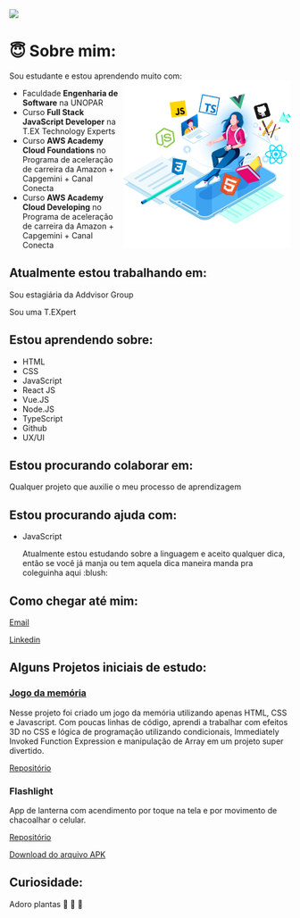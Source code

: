 <img src="https://github.com/kelvya/kelvya/blob/main/src/Kelvya.gif">

# :innocent: Sobre mim:

Sou estudante e estou aprendendo muito com:
<img align='right' src="https://github.com/kelvya/kelvya/blob/main/src/Sobre.png" width="300">

- Faculdade **Engenharia de Software** na UNOPAR
- Curso **Full Stack JavaScript Developer** na T.EX Technology Experts
- Curso **AWS Academy Cloud Foundations** no Programa de aceleração de carreira da Amazon + Capgemini + Canal Conecta
- Curso **AWS Academy Cloud Developing** no Programa de aceleração de carreira da Amazon + Capgemini + Canal Conecta

## Atualmente estou trabalhando em:

Sou estagiária da Addvisor Group

Sou uma T.EXpert

## Estou aprendendo sobre:

- HTML
- CSS
- JavaScript
- React JS
- Vue.JS
- Node.JS
- TypeScript
- Github
- UX/UI

## Estou procurando colaborar em:

Qualquer projeto que auxilie o meu processo de aprendizagem

## Estou procurando ajuda com:

- JavaScript
    <p>Atualmente estou estudando sobre a linguagem e aceito qualquer dica, então se você já manja ou tem aquela dica maneira manda pra coleguinha aqui :blush: </p>

## Como chegar até mim:

[Email](mailto:kelvya.kt@gmail.com)

[Linkedin](https://www.linkedin.com/in/kelvya/)

## Alguns Projetos iniciais de estudo:

### [Jogo da memória](https://kelvya.github.io/jogo-da-memoria/)

Nesse projeto foi criado um jogo da memória utilizando apenas HTML, CSS e Javascript. Com poucas linhas de código, aprendi a trabalhar com efeitos 3D no CSS e lógica de programação utilizando condicionais, Immediately Invoked Function Expression e manipulação de Array em um projeto super divertido.

[Repositório](https://github.com/kelvya/jogo-da-memoria)

### Flashlight

App de lanterna com acendimento por toque na tela e por movimento de chacoalhar o celular.

[Repositório](https://github.com/kelvya/flashlight-dio)

[Download do arquivo APK](https://github.com/kelvya/flashlight-dio/releases/download/1.0.0/app-release.apk)

## Curiosidade:

Adoro plantas :seedling: :seedling: :seedling:

